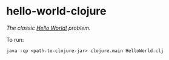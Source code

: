 # hello-world-clojure

*The classic [Hello World!](http://rosettacode.org/wiki/Hello_world/Text) problem.*

To run:
```
java -cp <path-to-clojure-jar> clojure.main HelloWorld.clj
```